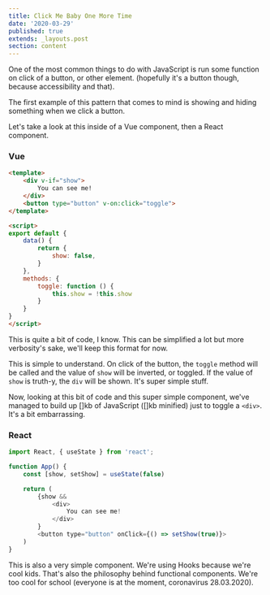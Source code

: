 ```yaml
---
title: Click Me Baby One More Time
date: '2020-03-29'
published: true
extends: _layouts.post
section: content
---
```

One of the most common things to do with JavaScript is run some function on click of a button, or other element. (hopefully it's a button though, because accessibility and that).

The first example of this pattern that comes to mind is showing and hiding something when we click a button.

Let's take a look at this inside of a Vue component, then a React component.

### Vue

```html
<template>
    <div v-if="show">
        You can see me!
    </div>
    <button type="button" v-on:click="toggle">
</template>

<script>
export default {
    data() {
        return {
            show: false,
        }
    },
    methods: {
        toggle: function () {
            this.show = !this.show
        }
    }
}
</script>
```

This is quite a bit of code, I know. This can be simplified a lot but more verbosity's sake, we'll keep this format for now. 

This is simple to understand. On click of the button, the `toggle` method will be called and the value of `show` will be inverted, or toggled. If the value of `show` is truth-y, the `div` will be shown. It's super simple stuff.

Now, looking at this bit of code and this super simple component, we've managed to build up []kb of JavaScript ([]kb minified) just to toggle a `<div>`. It's a bit embarrassing.

### React

```javascript
import React, { useState } from 'react';

function App() {
    const [show, setShow] = useState(false)

    return (
        {show &&
            <div>
                You can see me!
            </div>
        }
        <button type="button" onClick={() => setShow(true)}>
    )
}
```

This is also a very simple component. We're using Hooks because we're cool kids. That's also the philosophy behind functional components. We're too cool for school (everyone is at the moment, coronavirus 28.03.2020).
